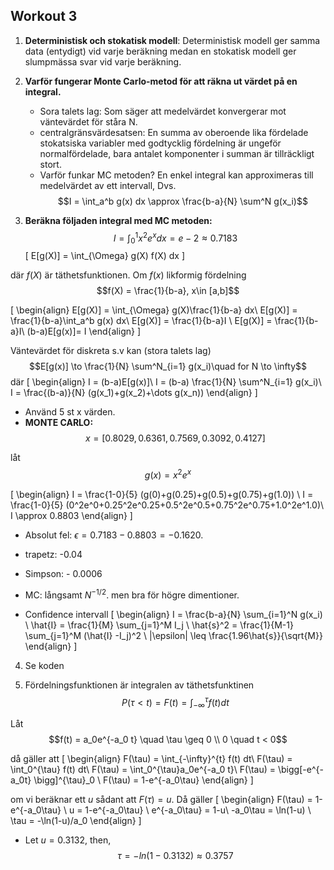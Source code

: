 ## Workout 3

 1. **Deterministisk och stokatisk modell**: Deterministisk modell ger samma data (entydigt) vid varje beräkning medan en stokatisk modell ger slumpmässa svar vid varje beräkning.



 2. **Varför fungerar Monte Carlo-metod för att räkna ut värdet på en integral.**
    - Sora talets lag: Som säger att medelvärdet konvergerar mot väntevärdet för ståra N.
    - centralgränsvärdesatsen: En summa av oberoende lika fördelade stokatsiska variabler med godtycklig fördelning är ungeför normalfördelade, bara antalet komponenter i summan är tillräckligt stort.
    -  Varför funkar MC metoden? En enkel integral kan approximeras till medelvärdet av ett intervall, Dvs.
    $$I = \int_a^b g(x) dx \approx \frac{b-a}{N} \sum^N g(x_i)$$

 3. **Beräkna följaden integral med MC metoden:**
  $$I = \int_0^1 x^2e^x dx = e-2 \approx 0.7183 $$
\[
 E[g(X)] = \int_{\Omega} g(X) f(X) dx
 \]

 där $f(X)$ är täthetsfunktionen.
Om $f(x)$ likformig fördelning
 $$f(X) = \frac{1}{b-a}, x\in [a,b]$$

\[
\begin{align}
E[g(X)] = \int_{\Omega} g(X)\frac{1}{b-a} dx\\
E[g(X)] = \frac{1}{b-a}\int_a^b g(x) dx\\
E[g(X)] = \frac{1}{b-a}I \\
E[g(X)] = \frac{1}{b-a}I\\
(b-a)E[g(x)]= I
\end{align}
\]

Väntevärdet för diskreta s.v kan (stora talets lag)
$$E[g(x)] \to \frac{1}{N} \sum^N_{i=1} g(x_i)\quad for N \to \infty$$
där
\[
\begin{align}
I = (b-a)E[g(x)]\\
I = (b-a) \frac{1}{N} \sum^N_{i=1} g(x_i)\\
I = \frac{(b-a)}{N} (g(x_1)+g(x_2)+\dots g(x_n))
\end{align}
\]


+ Använd 5 st x värden.
+ **MONTE CARLO:**
$$x = [0.8029, 0.6361, 0.7569, 0.3092, 0.4127]$$

låt $$g(x) = x^2e^x$$

\[
\begin{align}
I = \frac{1-0}{5} (g(0)+g(0.25)+g(0.5)+g(0.75)+g(1.0)) \\
I = \frac{1-0}{5} (0^2e^0+0.25^2e^0.25+0.5^2e^0.5+0.75^2e^0.75+1.0^2e^1.0)\\
I \approx 0.8803
\end{align}
\]

- Absolut fel:  $\epsilon = 0.7183 - 0.8803 = -0.1620$.
- trapetz: -0.04
- Simpson: - 0.0006
- MC: långsamt $N^{-1/2}$. men bra för högre dimentioner.

- Confidence intervall
\[
\begin{align}
I = \frac{b-a}{N} \sum_{i=1}^N g(x_i) \\
\hat{I} = \frac{1}{M} \sum_{j=1}^M I_j \\
\hat{s}^2 = \frac{1}{M-1} \sum_{j=1}^M (\hat{I} -I_j)^2 \\
|\epsilon| \leq \frac{1.96\hat{s}}{\sqrt{M}}
\end{align}
\]


4. Se koden

5. Fördelningsfunktionen är integralen av täthetsfunktinen
$$P(\tau < t) = F(t) = \int_{-\infty}^{\tau} f(t) dt$$

Låt $$f(t) = a_0e^{-a_0 t} \quad \tau \geq 0 \\ 0 \quad t < 0$$

då gäller att
\[
\begin{align}
F(\tau) = \int_{-\infty}^{t} f(t) dt\\
F(\tau) = \int_0^{\tau} f(t) dt\\
F(\tau) = \int_0^{\tau}a_0e^{-a_0 t}\\
F(\tau) = \bigg[-e^{-a_0t} \bigg]^{\tau}_0 \\
F(\tau) = 1-e^{-a_0\tau}
\end{align}
\]


om vi beräknar ett $u$ sådant att $F(\tau) = u$. Då gäller
\[
\begin{align}
F(\tau) = 1-e^{-a_0\tau} \\
u = 1-e^{-a_0\tau} \\
e^{-a_0\tau} = 1-u\\
-a_0\tau = \ln(1-u) \\
\tau = -\ln(1-u)/a_0
\end{align}
\]


  + Let $u = 0.3132$, then,
  $$\tau = -ln(1-0.3132) \approx 0.3757$$
